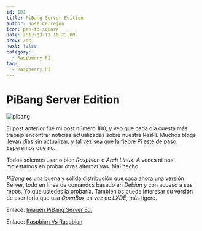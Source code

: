```yaml
---
id: 101
title: PiBang Server Edition
author: Jose Cerrejon
icon: pen-to-square
date: 2013-03-13 10:25:00
prev: /es
next: false
category:
  - Raspberry PI
tag:
  - Raspberry PI
---
```


# PiBang Server Edition

![pibang](/images/pibang.jpg)

El post anterior fué mi post número 100, y veo que cada día cuesta más trabajo encontrar noticias actualizadas sobre nuestra RasPI. Muchos blogs llevan días sin actualizar, y tal vez sea que la fiebre Pi esté de paso. Esperemos que no.

Todos solemos usar o bien *Raspbian* o *Arch Linux*. A veces ni nos molestamos en probar otras alternativas. Mal hecho.

*PiBang* es una buena y sólida distribución que saca ahora una versión Server, todo en línea de comandos basado en *Debian* y con acceso a sus repos. Yo que ustedes la probaría. También os puede interesar su versión de escritorio que usa *OpenBox* en vez de *LXDE*, más ligero.

Enlace: [Imagen PiBang Server Ed.](http://sourceforge.net/projects/pibang/files/pibang-server-20130312.img.zip/download)

Enlace: [Raspbian Vs Raspbian](http://pibanglinux.org/notes.html)